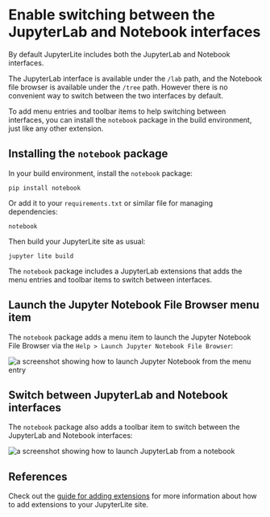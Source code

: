 # Enable switching between the JupyterLab and Notebook interfaces

By default JupyterLite includes both the JupyterLab and Notebook interfaces.

The JupyterLab interface is available under the `/lab` path, and the Notebook file
browser is available under the `/tree` path. However there is no convenient way to
switch between the two interfaces by default.

To add menu entries and toolbar items to help switching between interfaces, you can
install the `notebook` package in the build environment, just like any other extension.

## Installing the `notebook` package

In your build environment, install the `notebook` package:

```shell
pip install notebook
```

Or add it to your `requirements.txt` or similar file for managing dependencies:

```text
notebook
```

Then build your JupyterLite site as usual:

```shell
jupyter lite build
```

The `notebook` package includes a JupyterLab extensions that adds the menu entries and
toolbar items to switch between interfaces.

## Launch the Jupyter Notebook File Browser menu item

The `notebook` package adds a menu item to launch the Jupyter Notebook File Browser via
the `Help > Launch Jupyter Notebook File Browser`:

![a screenshot showing how to launch Jupyter Notebook from the menu entry](https://github.com/jupyterlite/jupyterlite/assets/591645/bc45a79a-1ede-44ca-b6ca-3deb5fe56187)

## Switch between JupyterLab and Notebook interfaces

The `notebook` package also adds a toolbar item to switch between the JupyterLab and
Notebook interfaces:

![a screenshot showing how to launch JupyterLab from a notebook](https://github.com/jupyterlite/jupyterlite/assets/591645/009c5e32-d8bf-4658-a711-b28c45dcdd1d)

## References

Check out the [guide for adding extensions](../configure/simple_extensions.md) for more
information about how to add extensions to your JupyterLite site.
